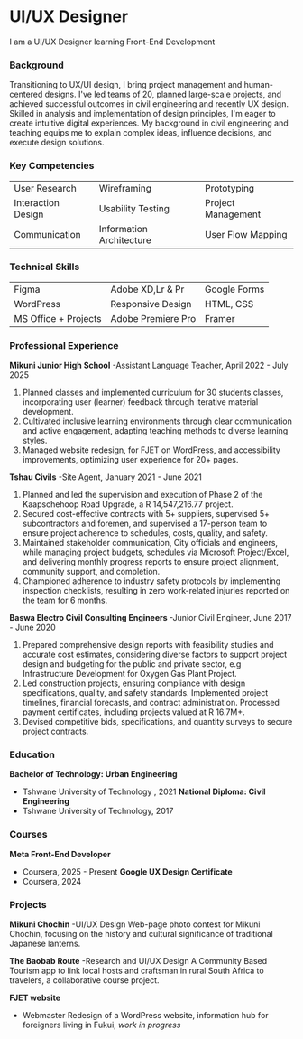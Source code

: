 # UI/UX Designer
I am a UI/UX Designer learning Front-End Development

### Background
Transitioning to UX/UI design, I bring project management and human-centered designs. I've led teams of 20, planned large-scale projects, and achieved successful outcomes in civil engineering and recently UX design. Skilled in analysis and implementation of design principles, I'm eager to create intuitive digital experiences. My background in civil engineering and teaching equips me to explain complex ideas, influence decisions, and execute design solutions.

### Key Competencies
|              |              |              |
| :----------- | :----------- | :----------- |
| User Research | Wireframing  | Prototyping    |
| Interaction Design | Usability Testing | Project Management |
| Communication | Information Architecture | User Flow Mapping |

### Technical Skills
|               |               |               |
| :-------------| :-------------| :-------------|
| Figma| Adobe XD,Lr & Pr  | Google Forms   |
| WordPress  | Responsive Design | HTML, CSS  |
| MS Office + Projects | Adobe Premiere Pro   | Framer  |

### Professional Experience 
**Mikuni Junior High School**
-Assistant Language Teacher, April 2022 - July 2025
1. Planned classes and implemented curriculum for 30 students classes, incorporating user (learner) feedback through iterative material development.
2. Cultivated inclusive learning environments through clear communication and active engagement, adapting teaching methods to diverse learning styles. 
3. Managed website redesign, for FJET on WordPress, and accessibility improvements, optimizing user experience for 20+ pages.

**Tshau Civils**
-Site Agent, January 2021 - June 2021
1. Planned and led the supervision and execution of Phase 2 of the Kaapschehoop Road Upgrade, a R 14,547,216.77 project. 
2. Secured cost-effective contracts with 5+ suppliers, supervised 5+ subcontractors and foremen, and supervised a 17-person team to ensure project adherence to schedules, costs, quality, and safety.
3. Maintained stakeholder communication, City officials and engineers, while managing project budgets, schedules via Microsoft Project/Excel, and delivering monthly progress reports to ensure project alignment, community support, and completion.
4. Championed adherence to industry safety protocols by implementing inspection checklists, resulting in zero work-related injuries reported on the team for 6 months.

**Baswa Electro Civil Consulting Engineers**
-Junior Civil Engineer, June 2017 - June 2020
1. Prepared comprehensive design reports with feasibility studies and accurate cost estimates, considering diverse factors to support project design and budgeting for the public and private sector, e.g Infrastructure Development for Oxygen Gas Plant Project.
2. Led construction projects, ensuring compliance with design specifications, quality, and safety standards. Implemented project timelines, financial forecasts, and contract administration. Processed payment certificates, including projects valued at R 16.7M+.
3. Devised competitive bids, specifications, and quantity surveys to secure project contracts.


### Education
**Bachelor of Technology: Urban  Engineering**
- Tshwane University of Technology , 2021
**National Diploma: Civil Engineering**
- Tshwane University of Technology, 2017

### Courses
**Meta Front-End Developer**
- Coursera, 2025 - Present
**Google UX Design Certificate**
- Coursera, 2024

### Projects
**Mikuni Chochin**
-UI/UX Design 
Web-page photo contest for Mikuni Chochin, focusing on the history and cultural significance of traditional Japanese lanterns.

**The Baobab Route**
-Research and UI/UX Design 
A Community Based Tourism app to link local hosts and craftsman in rural South Africa to travelers, a collaborative course project.

**FJET website**
- Webmaster
Redesign of a WordPress website, information hub for foreigners living in Fukui, *work in progress*




